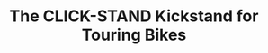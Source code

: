 ---
layout: community
category: community
title: "The CLICK-STAND Kickstand for Touring Bikes"
description: " What kickstands do you recommend for your touring bikes when you are carrying a lot of gear. I have a Surly Disc Trucker bike. I just learned about this click stand? CLICK-STAND Kickstand"
isTopLevel: false
isSingleLevel: false
isArticle: false
datePublished: 2022-08-01 09:51:00 +0300
dateModified: 2022-08-01 09:51:00 +0300
published: false
---